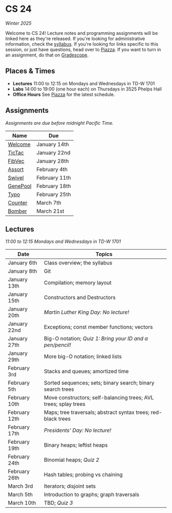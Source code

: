 # CS 24
_Winter 2025_

Welcome to CS 24!  Lecture notes and programming assignments will be linked here
as they're released. If you're looking for administrative information, check the
[syllabus](Syllabus.md).  If you're looking for  links specific to this session,
or just have questions, head over to [Piazza][piazza]. If you want to turn in an
assignment, do that on [Gradescope][gradescope].


## Places & Times

- **Lectures**  11:00 to 12:15 on Mondays and Wednesdays in TD-W 1701
- **Labs**  14:00 to 19:00 (one hour each) on Thursdays in 3525 Phelps Hall
- **Office Hours**  See [Piazza][class-links] for the latest schedule.


## Assignments

_Assignments are due before midnight Pacific Time._

| Name                      | Due
|---------------------------|-----
| [Welcome](labs/welcome)   | January  14th
| [TicTac](labs/tictac)     | January  22nd
| [FibVec](labs/fibvec)     | January  28th
| [Assort](labs/assort)     | February  4th
| [Swivel](labs/swivel)     | February 11th
| [GenePool](labs/genepool) | February 18th
| [Typo](labs/typo)         | February 25th
| [Counter](labs/counter)   | March     7th
| [Bomber](labs/bomber)     | March    21st


## Lectures

_11:00 to 12:15 Mondays and Wednesdays in TD-W 1701_

| Date          | Topics
|---------------|--------
| January   6th | Class overview; the syllabus
| January   8th | Git
| January  13th | Compilation; memory layout
| January  15th | Constructors and Destructors
| January  20th | _Martin Luther King Day: No lecture!_
| January  22nd | Exceptions; const member functions; vectors
| January  27th | Big-O notation; _Quiz 1: Bring your ID and a pen/pencil!_
| January  29th | More big-O notation; linked lists
| February  3rd | Stacks and queues; amortized time
| February  5th | Sorted sequences; sets; binary search; binary search trees
| February 10th | Move constructors; self-balancing trees; AVL trees; splay trees
| February 12th | Maps; tree traversals; abstract syntax trees; red-black trees
| February 17th | _Presidents' Day: No lecture!_
| February 19th | Binary heaps; leftist heaps
| February 24th | Binomial heaps; _Quiz 2_
| February 26th | Hash tables; probing vs chaining
| March     3rd | Iterators; disjoint sets
| March     5th | Introduction to graphs; graph traversals
| March    10th | TBD; _Quiz 3_


[piazza]: https://piazza.com/ucsb/winter2025/cs24
[class-links]: https://piazza.com/class/m5hq4e0vdcu42s/post/6
[gradescope]: https://www.gradescope.com/courses/937951